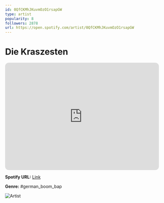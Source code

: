 ```yaml
---
id: 0QfCKMhJKuvmOzO1rsapGW
type: artist
popularity: 8
followers: 2878
url: https://open.spotify.com/artist/0QfCKMhJKuvmOzO1rsapGW
---
```

# Die Kraszesten

<iframe style="border-radius:12px" src="https://open.spotify.com/embed/artist/0QfCKMhJKuvmOzO1rsapGW" width="100%" height="352" frameBorder="0" allowfullscreen="" allow="autoplay; clipboard-write; encrypted-media; fullscreen; picture-in-picture" loading="lazy"></iframe>

**Spotify URL:** [Link](https://open.spotify.com/artist/0QfCKMhJKuvmOzO1rsapGW)

**Genre:**  #german_boom_bap

![Artist](https://i.scdn.co/image/ab67616d0000b273394228608819bf1fdd046202)

